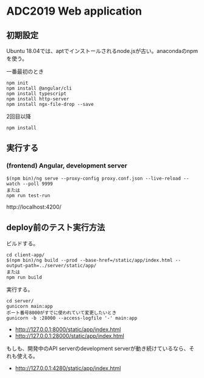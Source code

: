 ADC2019 Web application
=======================


初期設定
--------

Ubuntu 18.04では、aptでインストールされるnode.jsが古い。anacondaのnpmを使う。

一番最初のとき

```
npm init
npm install @angular/cli
npm install typescript
npm install http-server
npm install ngx-file-drop --save
```

2回目以降

```
npm install
```

実行する
---------

### (frontend) Angular, development server

```
$(npm bin)/ng serve --proxy-config proxy.conf.json --live-reload --watch --poll 9999
または
npm run test-run
```

http://localhost:4200/


## deploy前のテスト実行方法

ビルドする。

```
cd client-app/
$(npm bin)/ng build --prod --base-href=/static/app/index.html --output-path=../server/static/app/
または
npm run build
```

実行する。

```
cd server/
gunicorn main:app
ポート番号8000がすでに使われていて変更したいとき
gunicorn -b :28000 --access-logfile '-' main:app
```

- http://127.0.0.1:8000/static/app/index.html
- http://127.0.0.1:28000/static/app/index.html

もしも、開発中のAPI serverのdevelopment serverが動き続けているなら、それも使える。

- http://127.0.0.1:4280/static/app/index.html
